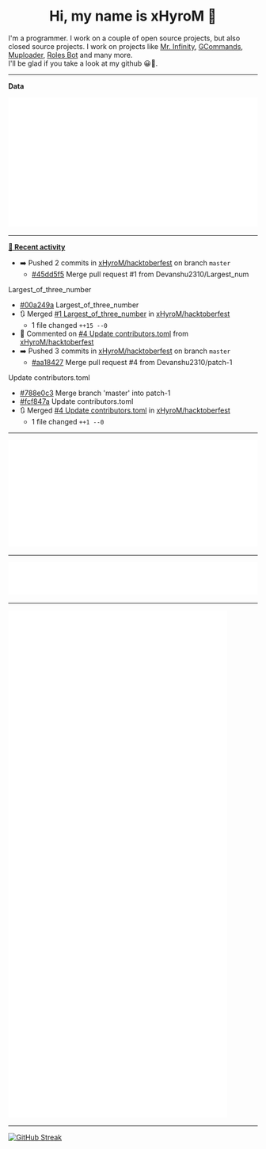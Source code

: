 <p align="center">
    <!-- <img src="https://avatars.githubusercontent.com/u/56601352" width="192" alt="hyro's pfp" /> -->
    <h1 align="center">Hi, my name is xHyroM 👋</h1>
</p>

I'm a programmer. I work on a couple of open source projects, but also closed source projects. I work on projects like [Mr. Infinity](https://discord.com/oauth2/authorize?client_id=720321585625694239&scope=bot%20applications.commands&permissions=8&redirect_uri=https://blobs.gq/imanager&prompt=consent&response_type=code), [GCommands](https://github.com/Garlic-Team/GCommands), [Muploader](https://github.com/xHyroM/Muploader), [Roles Bot](https://github.com/xHyroM/roles-bot) and many more.  
I'll be glad if you take a look at my github 😀👀.

___
**Data**

<img src="https://github.com/xHyroM/xHyroM/blob/master/.cache/base.svg">

___

**[📰 Recent activity](https://github.com/xHyroM)**
* ➡️ Pushed 2 commits in [xHyroM/hacktoberfest](https://github.com/xHyroM/hacktoberfest) on branch `master`
  * [#45dd5f5](https://github.com/xHyroM/hacktoberfest/commit/45dd5f5) Merge pull request #1 from Devanshu2310/Largest_num

Largest_of_three_number
  * [#00a249a](https://github.com/xHyroM/hacktoberfest/commit/00a249a) Largest_of_three_number
* 🔃 Merged [#1 Largest_of_three_number](https://github.com/xHyroM/hacktoberfest/pull/1) in [xHyroM/hacktoberfest](https://github.com/xHyroM/hacktoberfest)
  * 1 file changed `++15 --0`
* 💬 Commented on [#4 Update contributors.toml](https://github.com/xHyroM/hacktoberfest/issues/4) from [xHyroM/hacktoberfest](https://github.com/xHyroM/hacktoberfest)
* ➡️ Pushed 3 commits in [xHyroM/hacktoberfest](https://github.com/xHyroM/hacktoberfest) on branch `master`
  * [#aa18427](https://github.com/xHyroM/hacktoberfest/commit/aa18427) Merge pull request #4 from Devanshu2310/patch-1

Update contributors.toml
  * [#788e0c3](https://github.com/xHyroM/hacktoberfest/commit/788e0c3) Merge branch &#39;master&#39; into patch-1
  * [#fcf847a](https://github.com/xHyroM/hacktoberfest/commit/fcf847a) Update contributors.toml
* 🔃 Merged [#4 Update contributors.toml](https://github.com/xHyroM/hacktoberfest/pull/4) in [xHyroM/hacktoberfest](https://github.com/xHyroM/hacktoberfest)
  * 1 file changed `++1 --0`


___

<img src="https://github.com/xHyroM/xHyroM/blob/master/.cache/isocalendar.svg">

___

<img src="https://github.com/xHyroM/xHyroM/blob/master/.cache/languages.svg">

___

<img src="https://github.com/xHyroM/xHyroM/blob/master/.cache/achievements.svg">

___

[![GitHub Streak](https://github-readme-streak-stats.herokuapp.com?user=xHyroM&theme=dark&hide_border=true&date_format=M%20j%5B%2C%20Y%5D)](https://git.io/streak-stats)
